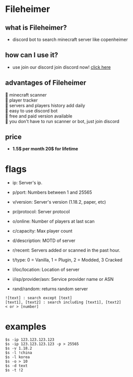 # **Fileheimer**  
## what is Fileheimer?  
- discord bot to search minecraft server like copenheimer  
## how can I use it?
- use join our discord join discord now!  [click here](https://discord.gg/mz6UgpXb63)  
## advantages of Fileheimer


  :small_blue_diamond: minecraft scanner  
  :small_blue_diamond: player tracker  
  :small_blue_diamond: servers and players history add daily  
  :small_blue_diamond: easy to use discord bot  
  :small_blue_diamond: free and paid version available  
  :small_blue_diamond: you don't have to run scanner or bot, just join discord  
## price
- **1.5$ per month  20$ for lifetime**  

# **flags**
* ip: Server's ip.
* p/port: Numbers between 1 and 25565

* v/version: Server's version (1.18.2, paper, etc)
* pr/protocol: Server protocol

*  o/online: Number of players at last scan
* c/capacity: Max player count

* d/description: MOTD of server
*  r/recent: Servers added or scanned in the past hour.

* t/type: 0 = Vanilla, 1 = Plugin, 2 = Modded, 3 Cracked

* l/loc/location: Location of server
* i/isp/provider/asn: Service provider name or ASN

*  rand/random: returns random server

```t
![text] : search except [text]  
[text1], [text2] : search including [text1], [text2]  
< or > [number]
```
# **examples**  
```t
$s -ip 123.123.123.123  
$s -ip 123.123.123.123 -p > 25565  
$s -v 1.18.2  
$s -l !china  
$s -l korea  
$s -o > 10  
$s -d text  
$s -t !2
```  
